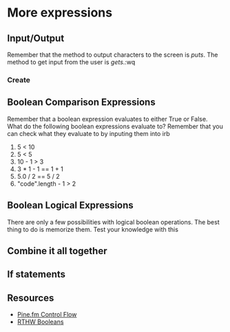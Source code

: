 # More expressions

## Input/Output
Remember that the method to output characters to the screen is *puts*. The method to get input from the user is *gets*.:wq

### Create 


## Boolean Comparison Expressions

Remember that a boolean expression evaluates to either True or False. What do the following boolean expressions evaluate to? Remember that you can check what they evaluate to by inputing them into irb

1. 5 < 10
2. 5 < 5
3. 10 - 1 > 3
4. 3 * 1 - 1 == 1 + 1
5. 5.0 / 2 == 5 / 2
6. "code".length - 1 > 2

## Boolean Logical Expressions

There are only a few possibilities with logical boolean operations. The best thing to do is memorize them. Test your knowledge with this

## Combine it all together

## If statements


## Resources
- [Pine.fm Control Flow](https://pine.fm/LearnToProgram/chap_06.html)
- [RTHW Booleans](https://learnrubythehardway.org/book/ex27.html)
